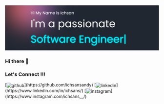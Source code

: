 ![ichsansandy](https://github.com/ichsansandy/ichsansandy/blob/main/Screenshot%202023-04-24%20100204.png)

### Hi there 👋

### Let's Connect !!!

<a style="align:center;">
[<img align="center" src='https://cdn.jsdelivr.net/npm/simple-icons@3.0.1/icons/github.svg' alt='github' height='40'>](https://github.com/ichsansandy) 
[<img align="center" src='https://cdn.jsdelivr.net/npm/simple-icons@3.0.1/icons/linkedin.svg' alt='linkedin' height='40'>](https://www.linkedin.com/in/ichsans/) 
[<img align="center" src='https://cdn.jsdelivr.net/npm/simple-icons@3.0.1/icons/instagram.svg' alt='instagram' height='40'>](https://www.instagram.com/ichsans__/)
</a>
